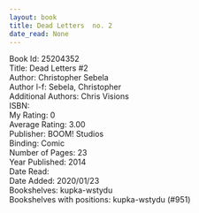 ```yaml
---
layout: book
title: Dead Letters  no. 2
date_read: None
---
```


Book Id: 25204352<br />
Title: Dead Letters #2<br />
Author: Christopher Sebela<br />
Author l-f: Sebela, Christopher<br />
Additional Authors: Chris Visions<br />
ISBN: <br />
My Rating: 0<br />
Average Rating: 3.00<br />
Publisher: BOOM! Studios<br />
Binding: Comic<br />
Number of Pages: 23<br />
Year Published: 2014<br />
Date Read: <br />
Date Added: 2020/01/23<br />
Bookshelves: kupka-wstydu<br />
Bookshelves with positions: kupka-wstydu (#951)<br />

